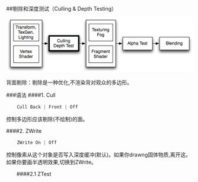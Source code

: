 ##剔除和深度测试（Culling & Depth Testing）


![](/assets/PipelineCullDepth.png)

背面剔除：剔除是一种优化,不渲染背对观众的多边形。

###语法
####1. Cull
```javascript    
    Cull Back | Front | Off
```
控制多边形应该剔除(不绘制)的面。


####2. ZWrite
```javascript
    ZWrite On | Off
```
控制像素从这个对象是否写入深度缓冲(默认)。如果你drawng固体物质,离开这。如果你要画半透明效果,切换到ZWrite。

&emsp;&emsp;####2.1 ZTest

